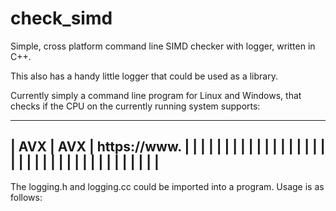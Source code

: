 # check_simd

Simple, cross platform command line SIMD checker with logger, written in C++.

This also has a handy little logger that could be used as a library.

Currently simply a command line program for Linux and Windows, that checks
if the CPU on the currently running system supports:

---------------------------------------------------------------------------------------------------------
| AVX                                |       AVX                     |      https://www.                |
|                                    |                               |                                  |
|                                    |                               |                                  |
|                                    |                               |                                  |
|                                    |                               |                                  |
|                                    |                               |                                  |
|                                    |                               |                                  |
|                                    |                               |                                  |
|                                    |                               |                                  |
|                                    |                               |                                  |
---------------------------------------------------------------------------------------------------------

The logging.h and logging.cc could be imported into a program. Usage is as follows:
